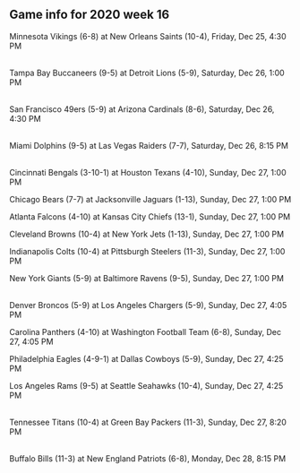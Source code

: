 ## Game info for 2020 week 16
Minnesota Vikings (6-8) at New Orleans Saints (10-4), Friday, Dec 25, 4:30 PM

<br/>Tampa Bay Buccaneers (9-5) at Detroit Lions (5-9), Saturday, Dec 26, 1:00 PM

<br/>San Francisco 49ers (5-9) at Arizona Cardinals (8-6), Saturday, Dec 26, 4:30 PM

<br/>Miami Dolphins (9-5) at Las Vegas Raiders (7-7), Saturday, Dec 26, 8:15 PM

<br/>Cincinnati Bengals (3-10-1) at Houston Texans (4-10), Sunday, Dec 27, 1:00 PM

Chicago Bears (7-7) at Jacksonville Jaguars (1-13), Sunday, Dec 27, 1:00 PM

Atlanta Falcons (4-10) at Kansas City Chiefs (13-1), Sunday, Dec 27, 1:00 PM

Cleveland Browns (10-4) at New York Jets (1-13), Sunday, Dec 27, 1:00 PM

Indianapolis Colts (10-4) at Pittsburgh Steelers (11-3), Sunday, Dec 27, 1:00 PM

New York Giants (5-9) at Baltimore Ravens (9-5), Sunday, Dec 27, 1:00 PM

<br/>Denver Broncos (5-9) at Los Angeles Chargers (5-9), Sunday, Dec 27, 4:05 PM

Carolina Panthers (4-10) at Washington Football Team (6-8), Sunday, Dec 27, 4:05 PM

Philadelphia Eagles (4-9-1) at Dallas Cowboys (5-9), Sunday, Dec 27, 4:25 PM

Los Angeles Rams (9-5) at Seattle Seahawks (10-4), Sunday, Dec 27, 4:25 PM

<br/>Tennessee Titans (10-4) at Green Bay Packers (11-3), Sunday, Dec 27, 8:20 PM

<br/>Buffalo Bills (11-3) at New England Patriots (6-8), Monday, Dec 28, 8:15 PM

